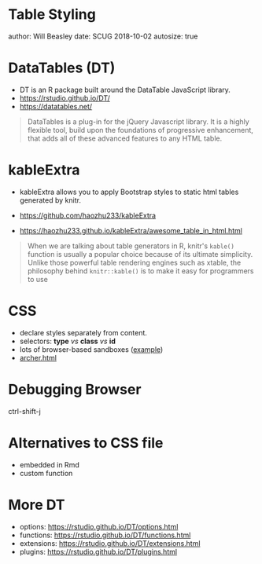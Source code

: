 Table Styling
========================================================
author: Will Beasley
date: SCUG 2018-10-02
autosize: true

DataTables (DT)
========================================================

* DT is an R package built around the DataTable JavaScript library.
* https://rstudio.github.io/DT/
* https://datatables.net/

> DataTables is a plug-in for the jQuery Javascript library. It is a highly flexible tool, build upon the foundations of progressive enhancement, that adds all of these advanced features to any HTML table.

kableExtra
========================================================

* kableExtra allows you to apply Bootstrap styles to static html tables generated by knitr.

* https://github.com/haozhu233/kableExtra
* https://haozhu233.github.io/kableExtra/awesome_table_in_html.html

> When we are talking about table generators in R, knitr's `kable()` function is usually a popular choice because of its ultimate simplicity. Unlike those powerful table rendering engines such as xtable, the philosophy behind `knitr::kable()` is to make it easy for programmers to use

CSS
========================================================
* declare styles separately from content.
* selectors: **type** *vs* **class** *vs* **id**
* lots of browser-based sandboxes ([example](https://www.w3schools.com/css/tryit.asp?filename=trycss_table_border-collapse))
* [archer.html](archer.html)


Debugging Browser
========================================================
ctrl-shift-j


Alternatives to CSS file
========================================================
* embedded in Rmd
* custom function


More DT
========================================================
* options: https://rstudio.github.io/DT/options.html
* functions: https://rstudio.github.io/DT/functions.html
* extensions: https://rstudio.github.io/DT/extensions.html
* plugins: https://rstudio.github.io/DT/plugins.html
